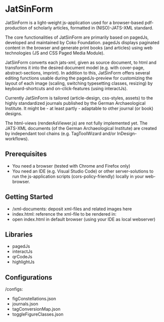 # JatSinForm

JatSinForm is a light-weight js-application used for a browser-based pdf-production of scholarly articles, formatted in (NISO)-JATS-XML standard. 

The core functionalities of JatSinForm are primarily based on pagedJs, developed and maintained by Coko Foundation. pagedJs displays paginated content in the browser and generate print books (and articles) using web technologies (JS and CSS Paged Media Module).

JatSinForm converts each jats-xml, given as source document, to html and transforms it into the desired document model (e.g. with cover-page, abstract-sections, imprint). In addition to this, JatSinForm offers several editing functions usable during the pagedJs-preview for customizing the layout of each image (scaling, switching typesetting classes, resizing) by keyboard-shortcuts and on-click-features (using interactJs). 

Currently JatSinForm is tailored (article-design, css-styles, assets) to the highly standardized journals published by the German Archaeological Institute. 
It might be - at least partly - adaptable to other journal (or book) designs.

The html-views (renderAsViewer.js) are not fully implemented yet.
The JATS-XML documents (of the German Archaeological Institute) are created by independant tool chains (e.g. TagToolWizard and/or InDesign-workflows).

## Prerequisites
- You need a browser (tested with Chrome and Firefox only)
- You need an IDE (e.g. Visual Studio Code) or other server-solutions to run the js-application scripts (cors-policy-friendly) locally in your web-browser.

## Getting Started
- /xml-documents: deposit xml-files and related images here
- index.html: reference the xml-file to be rendered in: <meta name="--xml-file" content="example.xml"> 
- open index.html in default browser (using your IDE as local webserver)

## Libraries
- pagedJs
- interactJs
- qrCodeJs
- highlightJs

## Configurations
/configs:

- figConstellations.json
- journals.json
- tagConversionMap.json
- toggleFigureClasses.json












